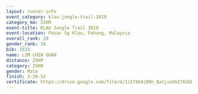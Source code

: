 ```yaml
---
layout: runner-info 
event_category: klau-jungle-trail-2019 
category_km: 25KM 
event-title: KLAU Jungle Trail 2019 
event-location: Pasar Sg Klau, Pahang, Malaysia 
overall_rank: 20
gender_rank: 16
bib: 2533
name: LIM CHIN GUAN
distance: 25KM
category: 25KM
gender: Male
finish: 3-38-52
certificate: https://drive.google.com/file/d/1iIt9G4iEMn_QatjxzUkZ76ZGBNKCDPtS/view?usp=sharing
---
```

